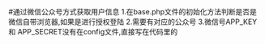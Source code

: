 #通过微信公众号方式获取用户信息
1.在base.php文件的初始化方法判断是否是微信自带浏览器,如果是进行授权登陆
2.需要有对应的公众号
3.微信号APP_KEY 和 APP_SECRET没有在config文件,直接写在代码里的
